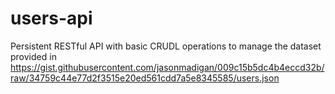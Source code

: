 # users-api
Persistent RESTful API with basic CRUDL operations to manage the dataset provided in https://gist.githubusercontent.com/jasonmadigan/009c15b5dc4b4eccd32b/raw/34759c44e77d2f3515e20ed561cdd7a5e8345585/users.json
